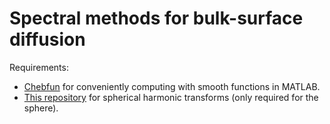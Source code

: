 # Spectral methods for bulk-surface diffusion

Requirements:
* [Chebfun](http://www.chebfun.org/) for conveniently computing with smooth functions in MATLAB.
* [This repository](https://github.com/danfortunato/spherical-harmonic-interfaces) for spherical harmonic transforms (only required for the sphere).
